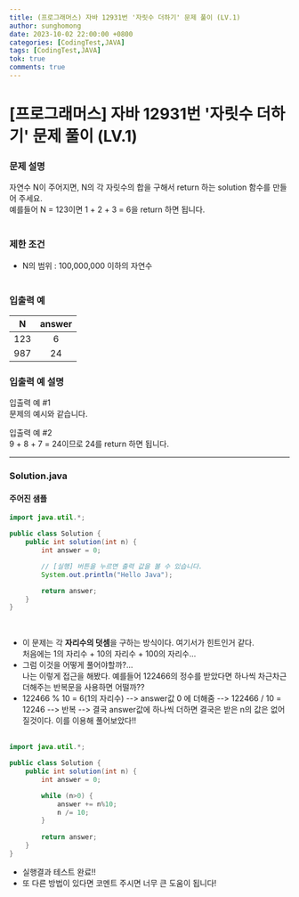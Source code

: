 ```yaml
---
title: (프로그래머스) 자바 12931번 '자릿수 더하기' 문제 풀이 (LV.1)
author: sunghomong
date: 2023-10-02 22:00:00 +0800
categories: [CodingTest,JAVA]
tags: [CodingTest,JAVA]
tok: true
comments: true
---
```


# [프로그래머스] 자바 12931번 '자릿수 더하기' 문제 풀이 (LV.1)

### 문제 설명

자연수 N이 주어지면, N의 각 자릿수의 합을 구해서 return 하는 solution 함수를 만들어 주세요.<br>
예를들어 N = 123이면 1 + 2 + 3 = 6을 return 하면 됩니다.
<br><br>

### 제한 조건

- N의 범위 : 100,000,000 이하의 자연수
<br><br>

### 입출력 예<br>

|N|answer|
|:--:|:--:|
|123|6|
|987|24|

### 입출력 예 설명<br>

입출력 예 #1<br>
문제의 예시와 같습니다.

입출력 예 #2<br>
9 + 8 + 7 = 24이므로 24를 return 하면 됩니다.

<hr>

### Solution.java

#### 주어진 샘플

```java
import java.util.*;

public class Solution {
    public int solution(int n) {
        int answer = 0;

        // [실행] 버튼을 누르면 출력 값을 볼 수 있습니다.
        System.out.println("Hello Java");

        return answer;
    }
}
```
<br>

- 이 문제는 각 **자리수의 덧셈**을 구하는 방식이다. 여기서가 힌트인거 같다. <br> 처음에는 1의 자리수 + 10의 자리수 + 100의 자리수...
- 그럼 이것을 어떻게 풀어야할까?...<br>
  나는 이렇게 접근을 해봤다. 예를들어 122466의 정수를 받았다면 하나씩 차근차근 더해주는 반복문을 사용하면 어떨까??
- 122466 % 10 = 6(1의 자리수) --> answer값 0 에 더해줌 --> 122466 / 10 = 12246 --> 반복 --> 결국 answer값에 하나씩 더하면 결국은 받은 n의 값은 없어질것이다. 이를 이용해 풀어보았다!!<br><br>


```java
import java.util.*;

public class Solution {
    public int solution(int n) {
        int answer = 0;

        while (n>0) {
            answer += n%10;
            n /= 10;
        }
        
        return answer;
    }
}
```
  
- 실행결과 테스트 완료!!
- 또 다른 방법이 있다면 코멘트 주시면 너무 큰 도움이 됩니다!